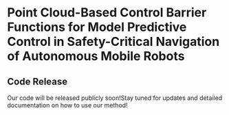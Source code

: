 # Point Cloud-Based Control Barrier Functions for Model Predictive Control in Safety-Critical Navigation of Autonomous Mobile Robots

## Code Release
Our code will be released publicly soon!Stay tuned for updates and detailed documentation on how to use our method!
